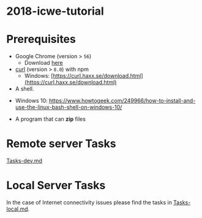 # 2018-icwe-tutorial

# Prerequisites

* Google Chrome (version > `56`)
    - Download [here](https://www.google.com/chrome/)
* [curl](https://nodejs.org/en/) (version > `8.0`) with npm
    - Windows: [https://curl.haxx.se/download.html](https://curl.haxx.se/download.html)
* A shell. 
 - Windows 10:  https://www.howtogeek.com/249966/how-to-install-and-use-the-linux-bash-shell-on-windows-10/
* A program that can __zip__ files

# Remote server Tasks

[Tasks-dev.md](./Tasks-dev.md)

# Local Server Tasks 

In the case of Internet connectivity issues please find the tasks in [Tasks-local.md](./Tasks-local.md).